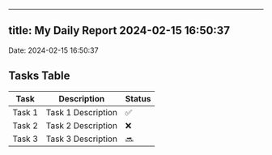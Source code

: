 
---
title: My Daily Report 2024-02-15 16:50:37
---

Date: 2024-02-15 16:50:37

## Tasks Table

| Task | Description | Status |
|------|-------------|--------|
| Task 1 | Task 1 Description | ✅ |
| Task 2 | Task 2 Description | ❌ |
| Task 3 | Task 3 Description | 🔜 |
